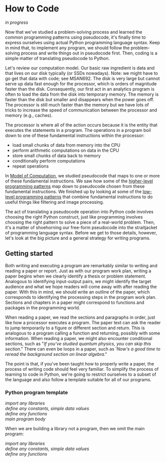 # How to Code

*in progress*

Now that we've studied a problem-solving process and learned the common programming patterns using pseudocode, it's finally time to express ourselves using actual Python programming language syntax. Keep in mind that, to implement any program, we should follow the problem-solving process and write things out in pseudocode first. Then, coding is a simple matter of translating pseudocode to Python.

Let's review our computation model.  Our basic raw ingredient is data and that lives on our disk typically (or SSDs nowadays). Note: we might have to go get that data with code; see MSAN692. The disk is very large but cannot serve up data fast enough for the processor, which is orders of magnitude faster than the disk. Consequently, our first act in an analytics program is often to load the data from the disk into temporary memory. The memory is faster than the disk but smaller and disappears when the power goes off. The processor is still much faster than the memory but we have lots of tricks to increase the speed of communication between the processor and memory (e.g., caches).

The processor is where all of the action occurs because it is the entity that executes the statements in a program. The operations in a program boil down to one of these fundamental instructions within the processor:

* load small chunks of data from memory into the CPU
* perform arithmetic computations on data in the CPU
* store small chunks of data back to memory
* conditionally perform computations
* repeat operations

In [Model of Computation](computation.md), we studied pseudocode that maps to one or more of these fundamental instructions. We saw how some of the [higher-level programming patterns](patterns.md) map down to pseudocode chosen from these fundamental instructions. We finished up by looking at some of the [low-level programming patterns](combinations.md) that combine fundamental instructions to do useful things like filtering and image processing.

The act of translating a pseudocode operation into Python code involves choosing the right Python construct, just like programming involves choosing the right pattern to solve a piece of a real-world problem.  Then, it's a matter of shoehorning our free-form pseudocode into the straitjacket of programming language syntax. Before we get to those details, however, let's look at the big picture and a general strategy for writing programs.

## Getting started

Both writing and executing a program are remarkably similar to writing and reading a paper or report. Just as with our program work plan, writing a paper begins when we clearly identify a thesis or problem statement. Analogous to identifying input-output pairs, we might identify the target audience and what we hope readers will come away with after reading the paper. With this in mind, we should write an outline of the paper, which corresponds to identifying the processing steps in the program work plan. Sections and chapters in a paper might correspond to functions and packages in the programming world.

When reading a paper, we read the sections and paragraphs in order, just like how a processor executes a program. The paper text can ask the reader to jump temporarily to a figure or different section and return. This is analogous to a program calling a function and returning, possibly with some information.  When reading a paper, we might also encounter conditional sections, such as "*If you've studied quantum physics, you can skip this section*."  There can even be loops in a paper, such as '*Now's a good time to reread the background section on linear algebra*."

The point is that, if you've been taught how to properly write a paper, the process of writing code should feel very familiar. To simplify the process of learning to code in Python, we're going to restrict ourselves to a subset of the language and also follow a template suitable for all of our programs.

### Python program template

*import any libraries*<br>
*define any constants, simple data values*<br>
*define any functions*<br>
*main program body*

When we are building a library not a program, then we omit the main program:
 
*import any libraries*<br>
*define any constants, simple data values*<br>
*define any functions*<br>
